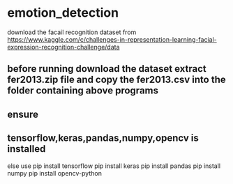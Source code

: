 # emotion_detection

download the facail recognition dataset from 
https://www.kaggle.com/c/challenges-in-representation-learning-facial-expression-recognition-challenge/data

## before running download the dataset extract fer2013.zip file and copy the fer2013.csv into the folder containing above programs

## ensure 
## tensorflow,keras,pandas,numpy,opencv is installed 
else use
pip install tensorflow
pip install keras
pip install pandas
pip install numpy
pip install opencv-python

